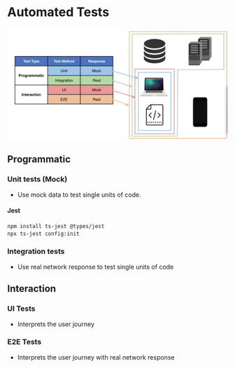 # Automated Tests

<div align="center">
  <img src="./.github/test_types.png">
</div>

## Programmatic

### Unit tests (Mock)

- Use mock data to test single units of code.

#### Jest

```sh
npm install ts-jest @types/jest
npx ts-jest config:init
```

### Integration tests

- Use real network response to test single units of code

## Interaction

### UI Tests

- Interprets the user journey

### E2E Tests

- Interprets the user journey with real network response
